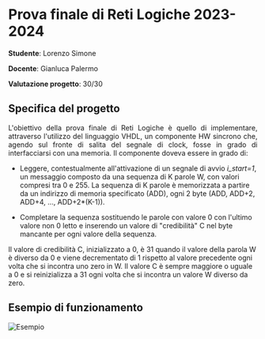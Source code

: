# Prova finale di Reti Logiche 2023-2024

**Studente**: Lorenzo Simone

**Docente**: Gianluca Palermo

**Valutazione progetto**: 30/30


## Specifica del progetto

<p align="justify"> L'obiettivo della prova finale di Reti Logiche è quello di implementare, attraverso l'utilizzo del linguaggio VHDL, un componente HW sincrono che, agendo sul fronte di salita del segnale di clock, fosse in grado di interfacciarsi con una memoria. 
Il componente  doveva essere in grado di:

- Leggere, contestualmente all'attivazione di un segnale di avvio _i_start=1_, un messaggio composto da una sequenza di K parole W, con valori compresi tra 0 e 255.
La sequenza di K parole è memorizzata a partire da un indirizzo di memoria specificato (ADD), ogni 2 byte (ADD, ADD+2, ADD+4, ..., ADD+2*(K-1)).

- Completare la sequenza sostituendo le parole con valore 0 con l'ultimo valore non 0 letto e inserendo un valore di "credibilità" C nel byte mancante per ogni valore della sequenza.

Il valore di credibilità C, inizializzato a 0, è 31 quando il valore della parola W è diverso da 0 e viene decrementato di 1 rispetto al valore precedente ogni volta che si incontra uno zero in W. Il valore C è sempre maggiore o uguale a 0 e si reinizializza a 31 ogni volta che si incontra un valore W diverso da zero. </p>

## Esempio di funzionamento
![Esempio](https://github.com/LorenzoSimone02/rtl-2023/assets/15893018/421853a2-0083-4db6-95d9-177659c26e64)


